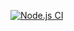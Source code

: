 [![Node.js CI](https://github.com/Aakash1103Jha/document-hub/actions/workflows/node.js.yml/badge.svg?branch=master)](https://github.com/Aakash1103Jha/document-hub/actions/workflows/node.js.yml)
